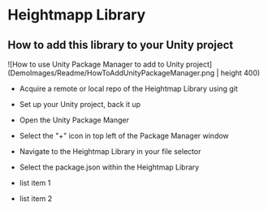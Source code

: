 # Heightmapp Library

## How to add this library to your Unity project

![How to use Unity Package Manager to add to Unity project](DemoImages/Readme/HowToAddUnityPackageManager.png | height 400)

- Acquire a remote or local repo of the Heightmap Library using git
- Set up your Unity project, back it up
- Open the Unity Package Manger
- Select the "+" icon in top left of the Package Manager window
- Navigate to the Heightmap Library in your file selector
- Select the package.json within the Heightmap Library

- list item 1
- list item 2
